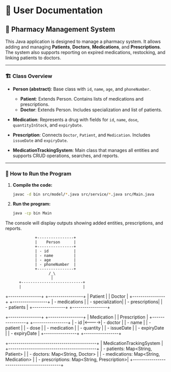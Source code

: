 # 📖 User Documentation

## 💊 Pharmacy Management System

This Java application is designed to manage a pharmacy system. It allows adding and managing **Patients**, **Doctors**, **Medications**, and **Prescriptions**. The system also supports reporting on expired medications, restocking, and linking patients to doctors.

---

### 🏗️ **Class Overview**

- **Person (abstract)**: Base class with `id`, `name`, `age`, and `phoneNumber`.
  - **Patient**: Extends Person. Contains lists of medications and prescriptions.
  - **Doctor**: Extends Person. Includes specialization and list of patients.

- **Medication**: Represents a drug with fields for `id`, `name`, `dose`, `quantityInStock`, and `expiryDate`.

- **Prescription**: Connects `Doctor`, `Patient`, and `Medication`. Includes `issueDate` and `expiryDate`.

- **MedicationTrackingSystem**: Main class that manages all entities and supports CRUD operations, searches, and reports.

---

### 🚀 **How to Run the Program**

1. **Compile the code:**
   ```bash
   javac -d bin src/model/*.java src/service/*.java src/Main.java

2.	**Run the program:**
    ```bash
    java -cp bin Main

The console will display outputs showing added entities, prescriptions, and reports.

                 +----------------+
                 |    Person      |
                 +----------------+
                 | - id           |
                 | - name         |
                 | - age          |
                 | - phoneNumber  |
                 +----------------+
                       /_\
                        |
          +---------------------------+
          |                           |
  +----------------+         +-----------------+
  |    Patient     |         |    Doctor       |
  +----------------+         +-----------------+
  | - medications  |         | - specialization|
  | - prescriptions|         | - patients      |
  +----------------+         +-----------------+

  +----------------+      +-----------------+
  |  Medication    |      |  Prescription   |
  +----------------+      +-----------------+
  | - id           |<---->| - doctor        |
  | - name         |      | - patient       |
  | - dose         |      | - medication    |
  | - quantity     |      | - issueDate     |
  | - expiryDate   |      | - expiryDate    |
  +----------------+      +-----------------+

  +-------------------------------------------+
  |        MedicationTrackingSystem           |
  +-------------------------------------------+
  | - patients: Map<String, Patient>          |
  | - doctors: Map<String, Doctor>            |
  | - medications: Map<String, Medication>    |
  | - prescriptions: Map<String, Prescription>|
  +-------------------------------------------+